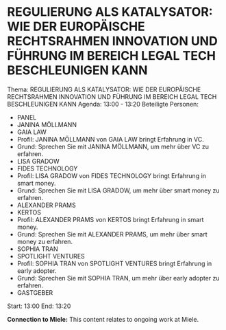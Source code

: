 # REGULIERUNG ALS KATALYSATOR: WIE DER EUROPÄISCHE RECHTSRAHMEN INNOVATION UND FÜHRUNG IM BEREICH LEGAL TECH BESCHLEUNIGEN KANN
Thema: REGULIERUNG ALS KATALYSATOR: WIE DER EUROPÄISCHE RECHTSRAHMEN INNOVATION UND FÜHRUNG IM BEREICH LEGAL TECH BESCHLEUNIGEN KANN
Agenda: 13:00 - 13:20
Beteiligte Personen:
- PANEL
- JANINA MÖLLMANN
- GAIA LAW
- Profil: JANINA MÖLLMANN von GAIA LAW bringt Erfahrung in VC.
- Grund: Sprechen Sie mit JANINA MÖLLMANN, um mehr über VC zu erfahren.
- LISA GRADOW
- FIDES TECHNOLOGY
- Profil: LISA GRADOW von FIDES TECHNOLOGY bringt Erfahrung in smart money.
- Grund: Sprechen Sie mit LISA GRADOW, um mehr über smart money zu erfahren.
- ALEXANDER PRAMS
- KERTOS
- Profil: ALEXANDER PRAMS von KERTOS bringt Erfahrung in smart money.
- Grund: Sprechen Sie mit ALEXANDER PRAMS, um mehr über smart money zu erfahren.
- SOPHIA TRAN
- SPOTLIGHT VENTURES
- Profil: SOPHIA TRAN von SPOTLIGHT VENTURES bringt Erfahrung in early adopter.
- Grund: Sprechen Sie mit SOPHIA TRAN, um mehr über early adopter zu erfahren.
- GASTGEBER

Start: 13:00
End: 13:20

**Connection to Miele:** This content relates to ongoing work at Miele.
